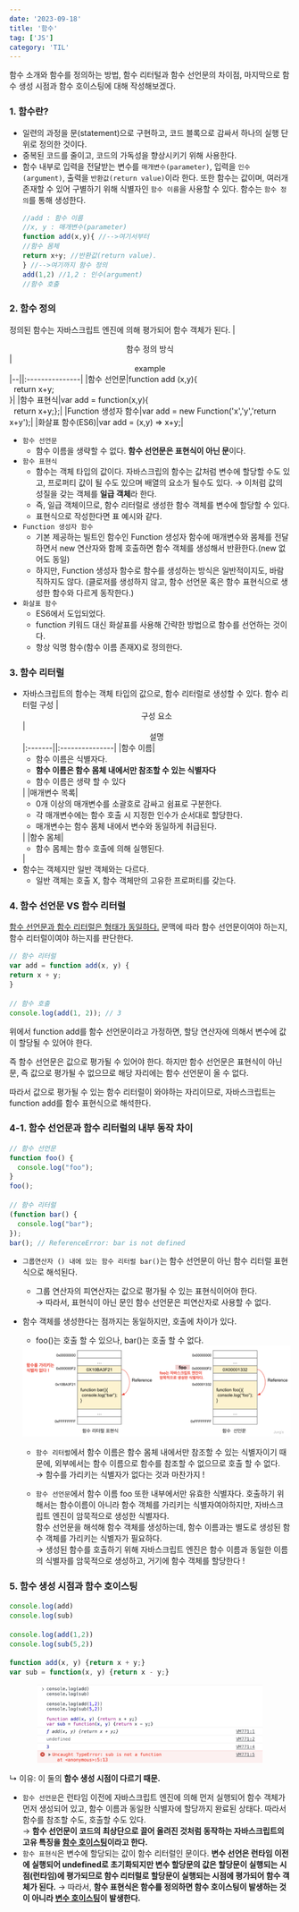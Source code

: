 ```yaml
---
date: '2023-09-18'
title: '함수'
tag: ['JS']
category: 'TIL'
---
```


함수 소개와 함수를 정의하는 방법, 함수 리터털과 함수 선언문의 차이점, 마지막으로 함수 생성 시점과 함수 호이스팅에 대해 작성해보겠다.

### 1. 함수란?

- 일련의 과정을 문(statement)으로 구현하고, 코드 블록으로 감싸서 하나의 실행 단위로 정의한 것이다.
- 중복된 코드를 줄이고, 코드의 가독성을 향상시키기 위해 사용한다.
- 함수 내부로 입력을 전달받는 변수를 `매개변수(parameter)`, 입력을 `인수(argument)`, 출력을 `반환값(return value)`이라 한다. 또한 함수는 값이며, 여러개 존재할 수 있어 구별하기 위해 식별자인 `함수 이름`을 사용할 수 있다. 함수는 `함수 정의`를 통해 생성한다.
  ```javaScript
  //add : 함수 이름
  //x, y : 매개변수(parameter)
  function add(x,y){ //-->여기서부터
  //함수 몸체
  return x+y; //반환값(return value).
  } //-->여기까지 함수 정의
  add(1,2) //1,2 : 인수(argument)
  //함수 호출
  ```

### 2. 함수 정의

정의된 함수는 자바스크립트 엔진에 의해 평가되어 함수 객체가 된다.
|<center>함수 정의 방식</center>|<center>example</center>
|--||:---------------|
|함수 선언문|function add (x,y){ <br/>&nbsp;&nbsp;return x+y; <br/>}|
|함수 표현식|var add = function(x,y){<br/>&nbsp;&nbsp;return x+y;};|
|Function 생성자 함수|var add = new Function('x','y','return x+y');|
|화살표 함수(ES6)|var add = (x,y) => x+y;|

- `함수 선언문`
  - 함수 이름을 생략할 수 없다. <b>함수 선언문은 표현식이 아닌 문</b>이다.
- `함수 표현식`
  - 함수는 객체 타입의 값이다. 자바스크립의 함수는 값처럼 변수에 할당할 수도 있고, 프로퍼티 값이 될 수도 있으며 배열의 요소가 될수도 있다. &rarr; 이처럼 값의 성질을 갖는 객체를 <b>일급 객체</b>라 한다.
  - 즉, 일급 객체이므로, 함수 리터럴로 생성한 함수 객체를 변수에 할당할 수 있다.
  - 표현식으로 작성한다면 표 예시와 같다.
- `Function 생성자 함수`
  - 기본 제공하는 빌트인 함수인 Function 생성자 함수에 매개변수와 몸체를 전달하면서 new 연산자와 함께 호출하면 함수 객체를 생성해서 반환한다.(new 없어도 동일)
  - 하지만, Function 생성자 함수로 함수를 생성하는 방식은 일반적이지도, 바람직하지도 않다. (클로저를 생성하지 않고, 함수 선언문 혹은 함수 표현식으로 생성한 함수와 다르게 동작한다.)
- `화살표 함수`
  - ES6에서 도입되었다.
  - function 키워드 대신 화살표를 사용해 간략한 방법으로 함수를 선언하는 것이다.
  - 항상 익명 함수(함수 이름 존재X)로 정의한다.

### 3. 함수 리터럴

- 자바스크립트의 함수는 객체 타입의 값으로, 함수 리터럴로 생성할 수 있다.
  함수 리터럴 구성
  |<center>구성 요소</center>|<center>설명</center>
  |:-------||:---------------|
  |함수 이름|<ul><li>함수 이름은 식별자다.</li><li><span style="font-weight: 700;" class='highlight'>함수 이름은 함수 몸체 내에서만 참조할 수 있는 식별자다</span></li><li>함수 이름은 생략 할 수 있다</li></ul>|
  |매개변수 목록|<ul><li>0개 이상의 매개변수를 소괄호로 감싸고 쉼표로 구분한다.<li>각 매개변수에는 함수 호출 시 지정한 인수가 순서대로 할당한다.</li><li>매개변수는 함수 몸체 내에서 변수와 동일하게 취급된다.</li></ul>|
  |함수 몸체|<ul><li>함수 몸체는 함수 호출에 의해 실행된다.</li></ul>|
- 함수는 객체지만 일반 객체와는 다르다.
  - 일반 객체는 호출 X, 함수 객체만의 고유한 프로퍼티를 갖는다.

### 4. 함수 선언문 VS 함수 리터럴

<u>함수 선언문과 함수 리터럴은 형태가 동일하다.</u> 문맥에 따라 함수 선언문이여야 하는지, 함수 리터럴이여야 하는지를 판단한다.

```javaScript
// 함수 리터럴
var add = function add(x, y) {
return x + y;
}

// 함수 호출
console.log(add(1, 2)); // 3
```

위에서 function add를 함수 선언문이라고 가정하면, 할당 연산자에 의해서 변수에 값이 할당될 수 있어야 한다.

즉 함수 선언문은 값으로 평가될 수 있어야 한다. 하지만 함수 선언문은 표현식이 아닌 문, 즉 값으로 평가될 수 없으므로 해당 자리에는 함수 선언문이 올 수 없다.

따라서 값으로 평가될 수 있는 함수 리터럴이 와야하는 자리이므로, 자바스크립트는 function add를 함수 표현식으로 해석한다.

### 4-1. 함수 선언문과 함수 리터럴의 내부 동작 차이

```javaScript
// 함수 선언문
function foo() {
  console.log("foo");
}
foo();

// 함수 리터럴
(function bar() {
  console.log("bar");
});
bar(); // ReferenceError: bar is not defined
```

- `그룹연산자 () 내에 있는 함수 리터럴 bar()`는 함수 선언문이 아닌 함수 리터럴 표현식으로 해석된다.
  - 그룹 연산자의 피연산자는 값으로 평가될 수 있는 표현식이어야 한다. <br/>
    &rarr; 따라서, 표현식이 아닌 문인 함수 선언문은 피연산자로 사용할 수 없다.
- 함수 객체를 생성한다는 점까지는 동일하지만, 호출에 차이가 있다.

  - foo()는 호출 할 수 있으나, bar()는 호출 할 수 없다.
  <div style="margin: auto;">
    <img src="./Images/FunctionMemory.png" alt="functionMemory"/>
  </div>

  - `함수 리터럴`에서 함수 이름은 함수 몸체 내에서만 참조할 수 있는 식별자이기 때문에, 외부에서는 함수 이름으로 함수를 참조할 수 없으므로 호출 할 수 없다. <br/>&rarr; 함수를 가리키는 식별자가 없다는 것과 마찬가지 !

  - `함수 선언문`에서 함수 이름 foo 또한 내부에서만 유효한 식별자다. 호출하기 위해서는 함수이름이 아니라 함수 객체를 가리키는 식별자여야하지만, 자바스크립트 엔진이 암묵적으로 생성한 식별자다. <br/>함수 선언문을 해석해 함수 객체를 생성하는데, 함수 이름과는 별도로 생성된 함수 객체를 가리키는 식별자가 필요하다. <br/>&rarr; 생성된 함수를 호출하기 위해 자바스크립트 엔진은 함수 이름과 동일한 이름의 식별자를 암묵적으로 생성하고, 거기에 함수 객체를 할당한다 !

### 5. 함수 생성 시점과 함수 호이스팅

```javaScript
console.log(add)
console.log(sub)

console.log(add(1,2))
console.log(sub(5,2))

function add(x, y) {return x + y;}
var sub = function(x, y) {return x - y;}
```

<div style="width: 80%; margin: auto;"><img src="./Images/hosting.png"/></div>

↳ 이유: 이 둘의 <b>함수 생성 시점이 다르기 때문.</b>

- `함수 선언문`은 런타임 이전에 자바스크립트 엔진에 의해 먼저 실행되어 함수 객체가 먼저 생성되어 있고, 함수 이름과 동일한 식별자에 할당까지 완료된 상태다. 따라서 함수를 참조할 수도, 호출할 수도 있다.<br/>&rarr; <span style='font-weight: 700' class='highlight'>함수 선언문이 코드의 최상단으로 끌어 올려진 것처럼 동작하는 자바스크립트의 고유 특징을 <u>함수 호이스팅</u>이라고 한다.</span>
- `함수 표현식`은 변수에 할당되는 값이 함수 리터럴인 문이다. <b>변수 선언은 런타임 이전에 실행되어 undefined로 초기화되지만 변수 할당문의 값은 할당문이 실행되는 시점(런타임)에 평가되므로 함수 리터럴로 할당문이 실행되는 시점에 평가되어 함수 객체가 된다.</b> &rarr; 따라서, <span class='highlight' style='font-weight: 700'>함수 표현식은 함수를 정의하면 함수 호이스팅이 발생하는 것이 아니라 <u>변수 호이스팅</u>이 발생한다. </span>
